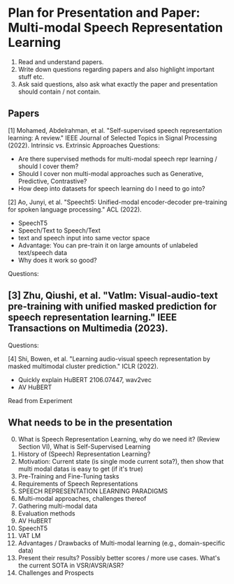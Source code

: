 # Plan for Presentation and Paper: Multi-modal Speech Representation Learning

1. Read and understand papers.
2. Write down questions regarding papers and also highlight important stuff etc.
3. Ask said questions, also ask what exactly the paper and presentation should contain / not contain.

## Papers

[1] Mohamed, Abdelrahman, et al. "Self-supervised speech representation learning: A review." IEEE Journal of Selected Topics in Signal Processing (2022).
Intrinsic vs. Extrinsic Approaches
Questions:
- Are there supervised methods for multi-modal speech repr learning / should I cover them?
- Should I cover non multi-modal approaches such as Generative, Predictive, Contrastive?
- How deep into datasets for speech learning do I need to go into?

[2] Ao, Junyi, et al. "Speecht5: Unified-modal encoder-decoder pre-training for spoken language processing." ACL (2022).
- SpeechT5
- Speech/Text to Speech/Text
- text and speech input into same vector space
- Advantage: You can pre-train it on large amounts of unlabeled text/speech data
- Why does it work so good?

Questions:

[3] Zhu, Qiushi, et al. "Vatlm: Visual-audio-text pre-training with unified masked prediction for speech representation learning." IEEE Transactions on Multimedia (2023).
-

Questions:

[4] Shi, Bowen, et al. "Learning audio-visual speech representation by masked multimodal cluster prediction." ICLR (2022).
- Quickly explain HuBERT 2106.07447, wav2vec
- AV HuBERT

Read from Experiment

## What needs to be in the presentation


0. What is Speech Representation Learning, why do we need it? (Review Section VI), What is Self-Supervised Learning
1. History of (Speech) Representation Learning?
2. Motivation: Current state (is single mode current sota?), then show that multi modal datas is easy to get (if it's true)
3. Pre-Training and Fine-Tuning tasks 
4. Requirements of Speech Representations
5. SPEECH REPRESENTATION LEARNING PARADIGMS
6. Multi-modal approaches, challenges thereof
7. Gathering multi-modal data
8. Evaluation methods
9. AV HuBERT
10. SpeechT5
11. VAT LM
12. Advantages / Drawbacks of Multi-modal learning (e.g., domain-specific data)
13. Present their results? Possibly better scores / more use cases. What's the current SOTA in VSR/AVSR/ASR?
14. Challenges and Prospects

